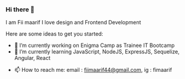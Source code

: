 ### Hi there 👋

I am Fii maarif I love design and Frontend Development

Here are some ideas to get you started:

- 🔭 I’m currently working on Enigma Camp as Trainee IT Bootcamp
- 🌱 I’m currently learning JavaScript, NodeJS, ExpressJS, Sequelize, Angular, React
<!-- - 👯 I’m looking to collaborate on ... -->
<!-- - 🤔 I’m looking for help with ... -->
<!-- - 💬 Ask me about ... -->
- 📫 How to reach me: email : fiimaarif44@gmail.com, ig : fimaarif
<!-- - 😄 Pronouns: ... -->
<!-- - ⚡ Fun fact: ... -->
